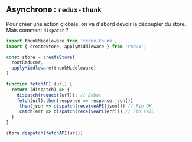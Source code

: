 ## Asynchrone : ``redux-thunk``

Pour créer une action globale, on va d'abord devoir la découpler du store. Mais comment ``dispatch`` ?

```js
import thunkMiddleware from 'redux-thunk';
import { createStore, applyMiddleware } from 'redux';

const store = createStore(
  rootReducer,
  applyMiddleware(thunkMiddleware)
)
```

```js
function fetchAPI (url) {
  return (dispatch) => {
    dispatch(request(url)); // Début
    fetch(url).then(response => response.json())
    .then(json => dispatch(receiveAPI(json))) // Fin OK
    .catch(err => dispatch(receiveAPI(err))) // Fin FAIL
  }
}
```

```js
store.dispatch(fetchAPI(url))
```
